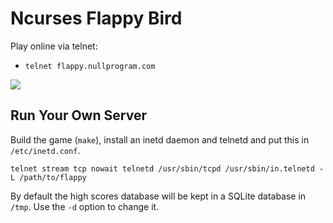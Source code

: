 # Ncurses Flappy Bird

Play online via telnet:

 * `telnet flappy.nullprogram.com`

![](http://i.imgur.com/osmc6Ye.gif)

## Run Your Own Server

Build the game (`make`), install an inetd daemon and telnetd and put
this in `/etc/inetd.conf`.

    telnet stream tcp nowait telnetd /usr/sbin/tcpd /usr/sbin/in.telnetd -L /path/to/flappy

By default the high scores database will be kept in a SQLite database
in `/tmp`. Use the `-d` option to change it.
